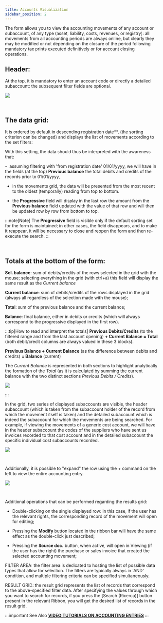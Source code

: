 ```yaml
---
title: Accounts Visualization
sidebar_position: 2
---
```


The form allows you to view the accounting movements of any account or subaccount, of any type (asset, liability, costs, revenues, or registry): all movements from all accounting periods are always online, but clearly they may be modified or not depending on the closure of the period following mandatory tax prints executed definitively or for account closing operations.

## Header:

At the top, it is mandatory to enter an account code or directly a detailed subaccount: the subsequent filter fields are optional.

![](/img/it-it/finance-area/ledger-records/records/view-accounts/image01.png)

 

## The data grid:

It is ordered by default in descending registration date**, (the sorting criterion can be changed) and displays the list of movements according to the set filters: 

With this setting, the data should thus be interpreted with the awareness that:

-  assuming filtering with 'from registration date' 01/01/yyyy, we will have in the fields (at the top) **Previous balance** the total debits and credits of the records prior to 01/01/yyyy,

- in the movements grid, the data will be presented from the most recent to the oldest (temporally) reading from top to bottom. 

- the **Progressive** field will display in the last row the amount from the **Previous balance** field updated with the value of that row and will then be updated row by row from bottom to top.


:::note[Note]
The **Progressive** field is visible only if the default sorting set for the form is maintained; in other cases, the field disappears, and to make it reappear, it will be necessary to close and reopen the form and then re-execute the search. 
:::


 

## Totals at the bottom of the form:

**Sel. balance**: sum of debits/credits of the rows selected in the grid with the mouse; selecting everything in the grid (with ctrl+a) this field will display the same result as the *Current balance*

**Current balance**: sum of debits/credits of the rows displayed in the grid (always all regardless of the selection made with the mouse);  

**Total**: sum of the previous balance and the current balance;  

**Balance**: final balance, either in debits or credits (which will always correspond to the progressive displayed in the first row).


:::tip[How to read and interpret the totals]
**Previous Debits/Credits** (to the filtered range and from the last account opening) **+ Current Balance = Total** (both debit/credit columns are always valued in these 3 blocks).

**Previous Balance + Current Balance** (as the difference between debits and credits) **= Balance** (current)

The *Current Balance* is represented in both sections to highlight analytically the formation of the *Total* (as it is calculated by summing the current balance with the two distinct sections *Previous Debits / Credits*).

![](/img/it-it/finance-area/ledger-records/records/view-accounts/image04.png)

:::


In the grid, two series of displayed subaccounts are visible, the header subaccount (which is taken from the subaccount holder of the record from which the movement itself is taken) and the detailed subaccount which is indeed the subaccount for which the movements are being searched. For example, if viewing the movements of a generic cost account, we will have in the header subaccount the codes of the suppliers who have sent us invoices recorded to that cost account and in the detailed subaccount the specific individual cost subaccounts recorded.

![](/img/it-it/finance-area/ledger-records/records/view-accounts/image02.png)

 

Additionally, it is possible to "expand" the row using the + command on the left to view the entire accounting entry.

![](/img/it-it/finance-area/ledger-records/records/view-accounts/image03.png)

 

Additional operations that can be performed regarding the results grid:

- Double-clicking on the single displayed row: in this case, if the user has the relevant rights, the corresponding record of the movement will open for editing;

- Pressing the **Modify** button located in the ribbon bar will have the same effect as the double-click just described;

- Pressing the **Source doc.** button, when active, will open in Viewing (if the user has the right) the purchase or sales invoice that created the selected accounting movement;

FILTER AREA: the filter area is dedicated to hosting the list of possible data types that allow for selection. The filters are typically always in 'AND' condition, and multiple filtering criteria can be specified simultaneously.

RESULT GRID: the result grid represents the list of records that correspond to the above-specified filter data. After specifying the values through which you want to search for records, if you press the [Search (Ricerca)] button present in the relevant Ribbon, you will get the desired list of records in the result grid.

:::important See Also
[**VIDEO TUTORIALS ON ACCOUNTING ENTRIES**](/docs/video/finance/intro.md)
:::